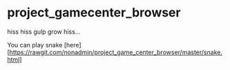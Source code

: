 project_gamecenter_browser
==========================

hiss hiss gulp grow hiss...

You can play snake [here][https://rawgit.com/nonadmin/project_game_center_browser/master/snake.html]